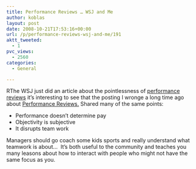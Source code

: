 ```yaml
---
title: Performance Reviews … WSJ and Me
author: koblas
layout: post
date: 2008-10-21T17:53:16+00:00
url: /p/performance-reviews-wsj-and-me/191
aktt_tweeted:
  - 1
pvc_views:
  - 2560
categories:
  - General

---
```

RThe WSJ just did an article about the pointlessness of [performance reviews][1] it&#8217;s interesting to see that the posting I wronge a long time ago about [Performance Reviews.][2] Shared many of the same points:

  * Performance doesn&#8217;t determine pay
  * Objectivity is subjective
  * It disrupts team work

Managers should go coach some kids sports and really understand what teamwork is about&#8230;  It&#8217;s both useful to the community and teaches you many leasons about how to interact with people who might not have the same focus as you.

 [1]: http://online.wsj.com/article/SB122426318874844933.html
 [2]: http://www.skitoy.com/p/performance-reviews-a-proposal/132